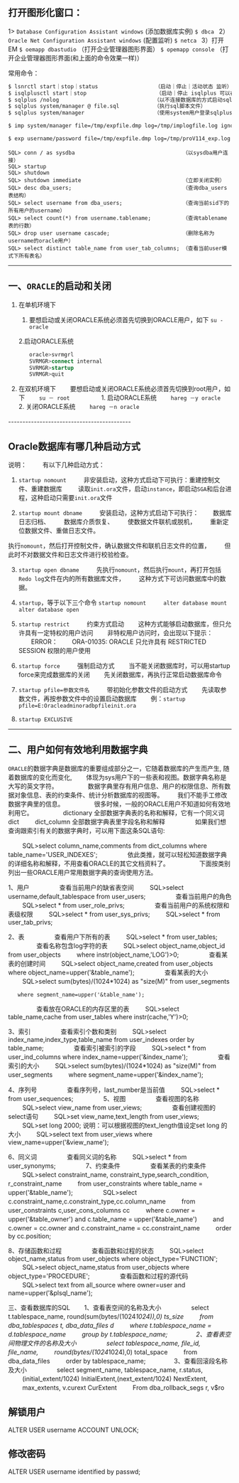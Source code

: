 ## 打开图形化窗口： 
1> `Database Configuration Assistant windows`    (添加数据库实例) 
`$ dbca `
2）`Oracle Net Configuration Assistant windows`  (配置监听) 
`$ netca `
3）打开EM 
`$ oemapp dbastudio`                            （打开企业管理器图形界面） 
`$ opemapp console`                             （打开企业管理器图形界面(和上面的命令效果一样)） 

常用命令： 
```bash
$ lsnrctl start｜stop｜status                  （启动｜停止｜活动状态 监听） 
$ isqlplusctl start｜stop                      （启动｜停止 isqlplus 可以在浏览器登录 5560端口） 
$ sqlplus /nolog                              （以不连接数据库的方式启动sqlplus） 
$ sqlplus system/manager @ file.sql           （执行sql脚本文件） 
$ sqlplus system/manager                      （使用system用户登录sqlplus） 

$ imp system/manager file=/tmp/expfile.dmp log=/tmp/implogfile.log ignore=y fromuser=expuser touser=impuser  （用户模式表数据导入，如果没有特别指定值，就使用默认的值）      

$ exp username/password file=/tmp/expfile.dmp log=/tmp/proV114_exp.log                                       （用户模式表数据导出，这是最简单的导出方法） 
```
 

```shell
SQL> conn / as sysdba                                  （以sysdba用户连接） 
SQL> startup 
SQL> shutdown 
SQL> shutdown immediate                                （立即关闭实例） 
SQL> desc dba_users;                                   （查询dba_users表结构） 
SQL> select username from dba_users;                   （查询当前sid下的所有用户的username） 
SQL> select count(*) from username.tablename;          （查询tablename表的行数） 
SQL> drop user username cascade;                       （删除名称为username的oracle用户） 
SQL> select distinct table_name from user_tab_columns; （查看当前user模式下所有表名）
```
 

-----------------------------------

## 一、`ORACLE`的启动和关闭 
1. 在单机环境下 
　　
    1. 要想启动或关闭ORACLE系统必须首先切换到ORACLE用户，如下 
    `su - oracle` 

    2.启动ORACLE系统 
    ```sql
    　　oracle>svrmgrl 
    　　SVRMGR>connect internal 
    　　SVRMGR>startup 
    　　SVRMGR>quit 
    ```
 

2. 在双机环境下 
　　要想启动或关闭ORACLE系统必须首先切换到root用户，如下 
　　`su － root `
　　 
　　1. 启动ORACLE系统 
　　`hareg －y oracle `
　　 
　　2. 关闭ORACLE系统 
　　`hareg －n oracle `
　

-------------------------------------------　 
## Oracle数据库有哪几种启动方式 


说明： 　　 
有以下几种启动方式： 

1. `startup nomount `
　　非安装启动，这种方式启动下可执行：重建控制文件、重建数据库 
　　 
读取`init.ora`文件，启动`instance`，即启动`SGA`和后台进程，这种启动只需要`init.ora`文件

 

2. `startup mount dbname `
　　安装启动，这种方式启动下可执行： 
　　数据库日志归档、 
　　数据库介质恢复、 
　　使数据文件联机或脱机， 
　　重新定位数据文件、重做日志文件。

执行`nomount`，然后打开控制文件，确认数据文件和联机日志文件的位置， 
　　但此时不对数据文件和日志文件进行校验检查。

3. `startup open dbname `
　　先执行`nomount`，然后执行`mount`，再打开包括`Redo log`文件在内的所有数据库文件， 
　　这种方式下可访问数据库中的数据。 

4. `startup`，等于以下三个命令 
   `startup nomount `
　　`alter database mount`
　　`alter database open`

5. `startup restrict `
　　约束方式启动 
　　这种方式能够启动数据库，但只允许具有一定特权的用户访问 
　　非特权用户访问时，会出现以下提示： 
　　ERROR： 
　　ORA-01035: ORACLE 只允许具有 RESTRICTED SESSION 权限的用户使用 

6. `startup force `
　　强制启动方式 
　　当不能关闭数据库时，可以用startup force来完成数据库的关闭 
　　先关闭数据库，再执行正常启动数据库命令

7. `startup pfile=参数文件名 `
　　带初始化参数文件的启动方式 
　　先读取参数文件，再按参数文件中的设置启动数据库 
　　例：`startup pfile=E:Oracleadminoradbpfileinit.ora `

8. `startup EXCLUSIVE `

---------------------------------------
## 二、用户如何有效地利用数据字典 

`ORACLE`的数据字典是数据库的重要组成部分之一，它随着数据库的产生而产生, 随着数据库的变化而变化, 
　　体现为sys用户下的一些表和视图。数据字典名称是大写的英文字符。 
　　 
　　 数据字典里存有用户信息、用户的权限信息、所有数据对象信息、表的约束条件、统计分析数据库的视图等。 
　　我们不能手工修改数据字典里的信息。 
　　 
　　 很多时候，一般的ORACLE用户不知道如何有效地利用它。 
　　 
　　 dictionary 全部数据字典表的名称和解释，它有一个同义词dict 
　　 dict_column 全部数据字典表里字段名称和解释 
　　 
　　 如果我们想查询跟索引有关的数据字典时，可以用下面这条SQL语句: 

 


　　 SQL>select column_name,comments from dict_columns where table_name='USER_INDEXES'; 
　　 
　　 依此类推，就可以轻松知道数据字典的详细名称和解释，不用查看ORACLE的其它文档资料了。 
　　 
　　 下面按类别列出一些ORACLE用户常用数据字典的查询使用方法。

 

 1、用户 
　　 
　　 查看当前用户的缺省表空间 
　　 SQL>select username,default_tablespace from user_users; 
　　 
　　 查看当前用户的角色 
　　 SQL>select * from user_role_privs; 
　　 
　　 查看当前用户的系统权限和表级权限 
　　 SQL>select * from user_sys_privs; 
　　 SQL>select * from user_tab_privs; 

 

 

 2、表 
　　 
　　 查看用户下所有的表 
　　 SQL>select * from user_tables; 
　　 
　　 查看名称包含log字符的表 
　　 SQL>select object_name,object_id from user_objects 
　　 where instr(object_name,'LOG')>0; 
　　 
　　 查看某表的创建时间 
　　 SQL>select object_name,created from user_objects where object_name=upper('&table_name'); 
　　 
　　 查看某表的大小 
　　 SQL>select sum(bytes)/(1024*1024) as "size(M)" from user_segments 

       where segment_name=upper('&table_name'); 
　　 
　　 查看放在ORACLE的内存区里的表 
　　 SQL>select table_name,cache from user_tables where instr(cache,'Y')>0;

 

3、索引 
　　 
　　 查看索引个数和类别 
　　 SQL>select index_name,index_type,table_name from user_indexes order by table_name; 
　　 
　　 查看索引被索引的字段 
　　 SQL>select * from user_ind_columns where index_name=upper('&index_name'); 
　　 
　　 查看索引的大小 
　　 SQL>select sum(bytes)/(1024*1024) as "size(M)" from user_segments 
　　 where segment_name=upper('&index_name'); 

 

4、序列号 
　　 
　　 查看序列号，last_number是当前值 
　　 SQL>select * from user_sequences; 
　　 
　　 5、视图 
　　 
　　 查看视图的名称 
　　 SQL>select view_name from user_views; 
　　 
　　 查看创建视图的select语句 
　　 SQL>set view_name,text_length from user_views; 
　　 SQL>set long 2000; 说明：可以根据视图的text_length值设定set long 的大小 
　　 SQL>select text from user_views where view_name=upper('&view_name'); 

 

6、同义词 
　　 
　　 查看同义词的名称 
　　 SQL>select * from user_synonyms; 
　　 
　　 7、约束条件 
　　 
　　 查看某表的约束条件 
　　 SQL>select constraint_name, constraint_type,search_condition, r_constraint_name 
　　 from user_constraints where table_name = upper('&table_name'); 
　　 
　　 SQL>select c.constraint_name,c.constraint_type,cc.column_name 
　　 from user_constraints c,user_cons_columns cc 
　　 where c.owner = upper('&table_owner') and c.table_name = upper('&table_name') 
　　 and c.owner = cc.owner and c.constraint_name = cc.constraint_name 
　　 order by cc.position; 

 

 8、存储函数和过程 
　　 
　　 查看函数和过程的状态 
　　 SQL>select object_name,status from user_objects where object_type='FUNCTION'; 
　　 SQL>select object_name,status from user_objects where object_type='PROCEDURE'; 
　　 
　　 查看函数和过程的源代码 
　　 SQL>select text from all_source where owner=user and name=upper('&plsql_name'); 

 

三、查看数据库的SQL 
　　1、查看表空间的名称及大小 
　　 
　　 select t.tablespace_name, round(sum(bytes/(1024*1024)),0) ts_size 
　　 from dba_tablespaces t, dba_data_files d 
　　 where t.tablespace_name = d.tablespace_name 
　　 group by t.tablespace_name; 
　　 
　　2、查看表空间物理文件的名称及大小 
　　 
　　 select tablespace_name, file_id, file_name, 
　　 round(bytes/(1024*1024),0) total_space 
　　 from dba_data_files 
　　 order by tablespace_name; 
　　 
　　3、查看回滚段名称及大小 
　　 
　　 select segment_name, tablespace_name, r.status, 
　　 (initial_extent/1024) InitialExtent,(next_extent/1024) NextExtent, 
　　 max_extents, v.curext CurExtent 
　　 From dba_rollback_segs r, v$ro 




## 解锁用户
ALTER USER username ACCOUNT UNLOCK;
## 修改密码
ALTER USER username identified by passwd;